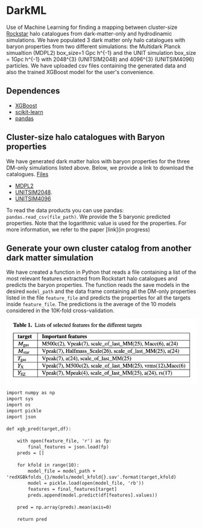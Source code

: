 # DarkML
Use of Machine Learning for finding a mapping between cluster-size [Rockstar](https://bitbucket.org/gfcstanford/rockstar/src/main/) halo catalogues from dark-matter-only  and hydrodinamic simulations. We have populated 3  dark matter only halo catalogues with  baryon properties from two different simulations: the Multidark Planck simualtion (MDPL2)  box_size=1 Gpc h^{-1} and the UNIT simulation box_size = 1Gpc h^{-1}  with 2048^{3} (UNITSIM2048) and 4096^{3} (UNITSIM4096) particles. We have uploaded csv files containing the generated data and also the trained XGBoost model for the user's convenience. 
## Dependences
* [XGBoost](https://xgboost.readthedocs.io/en/stable/) 
* [scikit-learn](https://xgboost.readthedocs.io/en/stable/)
* [pandas](https://pandas.pydata.org/)

## Cluster-size halo catalogues with Baryon properties
We have generated dark matter halos with baryon properties for the three DM-only simulations listed above. Below, we provide a link to download  the catalogues. 
[Files](http://taurus.ft.uam.es/TRANSFER/The300th/DARKML/)
* [MDPL2](http://taurus.ft.uam.es/TRANSFER/The300th/DARKML/MDPL2.csv)
* [UNITSIM2048](http://taurus.ft.uam.es/TRANSFER/The300th/DARKML/UNITSIM2048.csv).
* [UNITSIM4096](http://taurus.ft.uam.es/TRANSFER/The300th/DARKML/UNITSIM4096.csv)

To read the data products you can use pandas: `pandas.read_csv(file_path)`. We provide the 5 baryonic predicted properties. Note that the logarithmic value is used for the properties. For more information, we refer to the paper [link](in progress)


## Generate your own cluster  catalog from another dark matter simulation
We have created a function in Python  that reads a file containing a list of the most relevant features extracted from Rockstart halo catalogues and predicts the baryon properties. The function reads the save models in the desired `model_path` and the data frame containing all the DM-only properties listed in the file `feature_file`  and predicts the properties for all the targets inside `feature_file`. The predictions is the average of the 10 models considered in the 10K-fold cross-validation.

![alt text](table1.png "important features table") 

```
import numpy as np
import sys
import os
import pickle
import json

def xgb_pred(target,df):
    
    with open(feature_file, 'r') as fp:
        final_features = json.load(fp)
    preds = []
    
    for kfold in range(10):
        model_file = model_path + 'redXGBkfolds_{}/models/model_kfold{}.sav'.format(target,kfold)
        model = pickle.load(open(model_file, 'rb'))
        features = final_features[target]
        preds.append(model.predict(df[features].values))

    pred = np.array(preds).mean(axis=0)
    
    return pred
```
